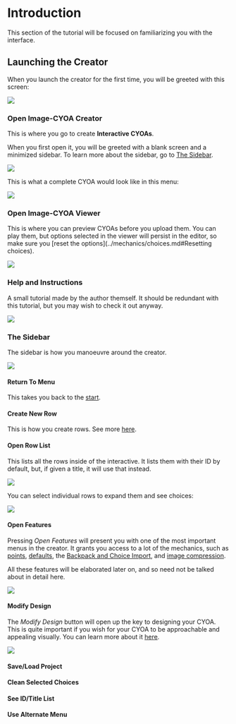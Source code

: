 # Introduction
This section of the tutorial will be focused on familiarizing you with the
interface.

## Launching the Creator
When you launch the creator for the first time, you will be greeted with this
screen:

![](../images/0a_start.png)

### Open Image-CYOA Creator
This is where you go to create **Interactive CYOAs**.

When you first open it, you will be greeted with a blank screen and a minimized
sidebar. To learn more about the sidebar, go to [The Sidebar](#the-sidebar).

![](../images/0b_creator.png)

This is what a complete CYOA would look like in this menu:

![](../images/0c_full_creator.png)

### Open Image-CYOA Viewer
This is where you can preview CYOAs before you upload them. You can play them,
but options selected in the viewer will persist in the editor, so make sure you
[reset the options](../mechanics/choices.md#Resetting choices).

![](../images/0d_viewer.png)

### Help and Instructions
A small tutorial made by the author themself. It should be redundant with this
tutorial, but you may wish to check it out anyway.

![](../images/0e_help_and_instructions.gif)

### The Sidebar
The sidebar is how you manoeuvre around the creator.

![](../images/0g_sidebar_full.png)

#### Return To Menu
This takes you back to the [start][2].

#### Create New Row
This is how you create rows. See more [here][1].

#### Open Row List
This lists all the rows inside of the interactive. It lists them with their ID
by default, but, if given a title, it will use that instead.

![](../images/0h_row_list.png)

You can select individual rows to expand them and see choices:

![](../images/0i_row_list_expanded.png)

#### Open Features
Pressing _Open Features_ will present you with one of the most important menus
in the creator. It grants you access to a lot of the mechanics, such as
[points], [defaults], the [Backpack and Choice Import], and
[image compression].

All these features will be elaborated later on, and so need not be talked about
in detail here.

![](../images/0j_features.png)

#### Modify Design
The _Modify Design_ button will open up the key to designing your CYOA. This is
quite important if you wish for your CYOA to be approachable and appealing
visually. You can learn more about it [here](../styling/).

![](../images/0k_modify_design.png)

#### Save/Load Project

#### Clean Selected Choices

#### See ID/Title List

#### Use Alternate Menu


[1]: ../mechanics/rows/#creating-rows
[2]: ./#launching-the-creator

[points]: ../mechanics/points-and-scores/
[defaults]: ../mechanics/defaults
[Backpack and Choice Import]: ../mechanics/backpack-and-choice-import
[image compression]: ../mechanics/images/#image-compression